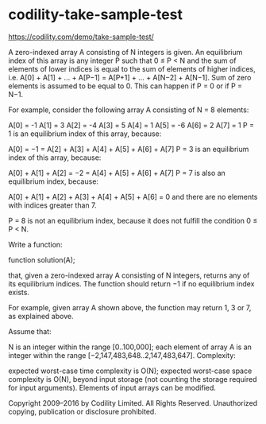 # codility-take-sample-test

https://codility.com/demo/take-sample-test/

A zero-indexed array A consisting of N integers is given. An equilibrium index of this array is any integer P such that 0 ≤ P < N and the sum of elements of lower indices is equal to the sum of elements of higher indices, i.e.
A[0] + A[1] + ... + A[P−1] = A[P+1] + ... + A[N−2] + A[N−1].
Sum of zero elements is assumed to be equal to 0. This can happen if P = 0 or if P = N−1.

For example, consider the following array A consisting of N = 8 elements:

  A[0] = -1
  A[1] =  3
  A[2] = -4
  A[3] =  5
  A[4] =  1
  A[5] = -6
  A[6] =  2
  A[7] =  1
P = 1 is an equilibrium index of this array, because:

A[0] = −1 = A[2] + A[3] + A[4] + A[5] + A[6] + A[7]
P = 3 is an equilibrium index of this array, because:

A[0] + A[1] + A[2] = −2 = A[4] + A[5] + A[6] + A[7]
P = 7 is also an equilibrium index, because:

A[0] + A[1] + A[2] + A[3] + A[4] + A[5] + A[6] = 0
and there are no elements with indices greater than 7.

P = 8 is not an equilibrium index, because it does not fulfill the condition 0 ≤ P < N.

Write a function:

function solution(A);

that, given a zero-indexed array A consisting of N integers, returns any of its equilibrium indices. The function should return −1 if no equilibrium index exists.

For example, given array A shown above, the function may return 1, 3 or 7, as explained above.

Assume that:

N is an integer within the range [0..100,000];
each element of array A is an integer within the range [−2,147,483,648..2,147,483,647].
Complexity:

expected worst-case time complexity is O(N);
expected worst-case space complexity is O(N), beyond input storage (not counting the storage required for input arguments).
Elements of input arrays can be modified.

Copyright 2009–2016 by Codility Limited. All Rights Reserved. Unauthorized copying, publication or disclosure prohibited.
